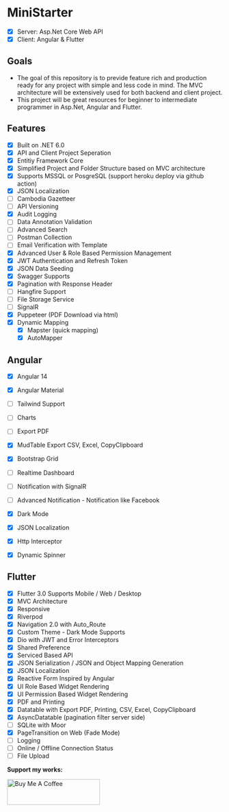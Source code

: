 # MiniStarter
 - [x] Server: Asp.Net Core Web API
 - [x] Client: Angular & Flutter

## Goals

- The goal of this repository is to previde feature rich and production ready for any project with simple and less code in mind. The MVC architecture will be extensively used for both backend and client project. 
- This project will be great resources for beginner to intermediate programmer in Asp.Net, Angular and Flutter.

## Features

- [x] Built on .NET 6.0
- [x] API and Client Project Seperation
- [x] Entitiy Framework Core
- [x] Simplified Project and Folder Structure based on MVC architecture
- [x] Supports MSSQL or PosgreSQL (support heroku deploy via github action)
- [x] JSON Localization
- [ ] Cambodia Gazetteer
- [ ] API Versioning
- [x] Audit Logging
- [ ] Data Annotation Validation
- [ ] Advanced Search
- [ ] Postman Collection
- [ ] Email Verification with Template
- [x] Advanced User & Role Based Permission Management
- [x] JWT Authentication and Refresh Token
- [x] JSON Data Seeding
- [x] Swagger Supports
- [x] Pagination with Response Header
- [ ] Hangfire Support
- [ ] File Storage Service
- [ ] SignalR
- [x] Puppeteer (PDF Download via html)
- [x] Dynamic Mapping
  - [x] Mapster (quick mapping) 
  - [x] AutoMapper

## Angular 
- [x] Angular 14
- [x] Angular Material
- [ ] Tailwind Support
- [ ] Charts
- [ ] Export PDF
- [x] MudTable Export CSV, Excel, CopyClipboard
- [x] Bootstrap Grid
- [ ] Realtime Dashboard
- [ ] Notification with SignalR
- [ ] Advanced Notification - Notification like Facebook
- [x] Dark Mode
- [x] JSON Localization
- [x] Http Interceptor
- [x] Dynamic Spinner


## Flutter 
- [x] Flutter 3.0 Supports Mobile / Web / Desktop
- [x] MVC Architecture
- [x] Responsive
- [x] Riverpod
- [x] Navigation 2.0 with Auto_Route
- [x] Custom Theme - Dark Mode Supports
- [x] Dio with JWT and Error Interceptors
- [x] Shared Preference
- [x] Serviced Based API
- [x] JSON Serialization / JSON and Object Mapping Generation
- [x] JSON Localization
- [x] Reactive Form Inspired by Angular
- [x] UI Role Based Widget Rendering
- [x] UI Permission Based Widget Rendering
- [x] PDF and Printing
- [x] Datatable with Export PDF, Printing, CSV, Excel, CopyClipboard
- [x] AsyncDatatable (pagination filter server side)
- [ ] SQLite with Moor
- [x] PageTransition on Web (Fade Mode)
- [ ] Logging
- [ ] Online / Offline Connection Status
- [ ] File Upload

**Support my works:**

<a href="https://www.buymeacoffee.com/chhinsras" target="_blank"><img src="https://cdn.buymeacoffee.com/buttons/v2/default-yellow.png" alt="Buy Me A Coffee" style="height: 60px !important;width: 217px !important;" ></a>
